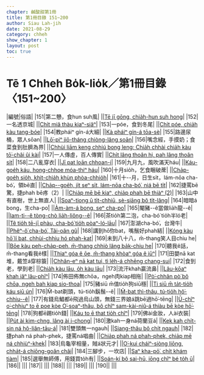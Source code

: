 ```yaml
---
chapter: 鹹酸甜第1冊
title: 第1冊目錄 151~200
author: Siau Lah-jih
date: 2021-08-29
category: chheh
show_chapter: 1
layout: post
toc: true
---
```


# Tē 1 Chheh Bo̍k-lio̍k／第1冊目錄 〈151~200〉

|編號|俗語|
|151|第二戇，食hun suh風|
||[Tē jī gōng, chia̍h-hun suh hong](02-01.html)|
|152|一名透京城|
||[Chi̍t miâ thàu kiaⁿ-siâⁿ](02-02.html)|
|153|一póe，食到冬尾|
||[Chi̍t póe, chia̍h kàu tang-bóe](02-03.html)|
|154|教pháiⁿ gín-á大細|
||[Kà pháiⁿ gín-á tōa-sè](02-04.html)|
|155|路邊尿桶，眾人sōan|
||[Lō͘-piⁿ jiō-tháng chiòng-lâng soān](02-05.html)|
|156|嘴念經，手摸奶；食菜食到肚臍為界|
||[Chhùi liām keng chhiú bong leng; Chia̍h chhài chia̍h kàu tō͘-châi ûi kài](02-06.html)|
|157|一人傳虛，百人傳實|
||[Chi̍t lâng thoân hi, pah lâng thoân si̍t](02-07.html)|
|158|二八亂穿衣|
||[Jī pat loān chhoan-i](02-08.html)|
|159|九月九，風吹滿天háu|
||[Káu-goe̍h káu, hong-chhoe móa-thiⁿ háu](02-09.html)|
|160|十月sio̍h，乞食睏破蓆|
||[Cha̍p-goe̍h sio̍h, khit-chia̍h khùn phòa-chhio̍h](02-10.html)|
|161|十--月，日生si̍t，lám-nōa cha-bó͘，領bē直|
||[Cha̍p--goe̍h, ji̍t seⁿ si̍t, lám-nōa cha-bó͘, niá bē ti̍t](02-11.html)|
|162|捷罵bē驚，捷phah bē疼（2）|
||[Chia̍p mē bē kiaⁿ, chia̍p phah bē thiàⁿ (2)](02-12.html)|
|163|山中有直樹，世上無直人|
||[Soaⁿ-tiong ū ti̍t-chhiū, sè-siāng bô ti̍t-lâng](02-13.html)|
|164|暗暗á bong，生cha-po͘|
||[Àm-àm-á bong, seⁿ cha-po͘](02-14.html)|
|165|閹豬--ê當做lia̍h龍--ê|
||[Iam-ti--ê tòng-chò lia̍h-liông--ê](02-15.html)|
|166|茶tio̍h第二泡，cha-bó͘ tio̍h半ló老|
||[Tê tio̍h tē-jī phàu, cha-bó͘ tio̍h pòaⁿ-ló-lāu](02-16.html)|
|167|澎湖cha-bó͘，台灣牛|
||[Phêⁿ-ô͘ cha-bó͘, Tâi-oân gû](02-17.html)|
|168|講到hō͘你bat，嘴鬚好phah結|
||[Kóng kàu hō͘ lí bat, chhùi-chhiu hó phah-kat](02-18.html)|
|169|未到八十八，m̄-thang笑人目chiu he|
||[Bōe kàu peh-cha̍p-peh, m̄-thang chhiò lâng ba̍k-chiu he](02-19.html)|
|170|聽我ê話，m̄-thang看我ê樣|
||[Thiaⁿ góa ê ōe, m̄-thang khòaⁿ góa ê iūⁿ](02-20.html)|
|171|田嬰nā kat堆，戴笠á穿棕簑|
||[Chhân-eⁿ nā kat tui, tì le̍h-á chhēng chang-sui](03-01.html)|
|172|食到老，學到老|
||[Chia̍h kàu lāu, o̍h kàu lāu](03-02.html)|
|173|流汗khah贏流鼻|
||[Lâu-kōaⁿ khah iâⁿ lâu-phīⁿ](03-03.html)|
|174|佈田佈無chōa，ngeh肉kiap相拖|
||[Pò͘-chhân pò͘ bô chōa, ngeh bah kiap sio-thoa](03-04.html)|
|175|豬siū m̄值tio̍h狗siū穩|
||[Ti siū m̄ ta̍t-tio̍h káu siū ún](03-05.html)|
|176|M̄-bat剃頭，tú-tio̍h鬍鬚--ê|
||[M̄-bat thì-thâu, tú-tio̍h hô͘-chhiu--ê](03-06.html)|
|177|有錢烏鯧都ē飛過烏山頭，無錢三界娘á跳bē過hō͘-tēng|
||[Ū-chîⁿ o͘-chhiuⁿ to ē poe kòe O͘-soaⁿ-thâu, bô chîⁿ sam-kài-niû-á thiàu bē kòe hō͘-tēng](03-07.html)|
|178|狗都ē踢tio̍h錢|
||[Káu to ē that tio̍h chîⁿ](03-08.html)|
|179|佛ài金妝，人ài衣裝|
||[Pu̍t ài kim-chng, lâng ài i-chong](03-09.html)|
|180|激kah一身ná荷蘭豆á|
||[Kek kah chi̍t-sin ná hô-liân-tāu-á](03-10.html)|
|181|雙頭無一ngauh|
||[Siang-thâu bô chi̍t ngauh](03-11.html)|
|182|捷phah ná phah-phek，捷罵ná唱曲|
||[Chia̍p phah ná phah-phek, chia̍p mē ná chhiùⁿ-khek](03-12.html)|
|183|烏龜宰相量，賊á狀元才|
||[O͘-kui cháiⁿ-siòng liōng, chha̍t-á chiōng-goân châi](03-13.html)|
|184|三腳步，一坎店|
||[Saⁿ kha-pō͘, chi̍t khám tiàm](03-14.html)|
|185|選舉無師傅，用錢買to̍h有|
||[Soán-kí bô sai-hū, iōng chîⁿ bé to̍h ū](03-15.html)|
|186||
|||
|187||
|||
|188||
|||
|189||
|||
|190||
|||